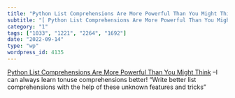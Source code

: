 ```yaml
---
title: "Python List Comprehensions Are More Powerful Than You Might Think"
subtitle: "[ Python List Comprehensions Are More Powerful Than You Might Think]( https://betterprogramming.pub/..."
category: "1"
tags: ["1033", "1221", "2264", "1692"]
date: "2022-09-14"
type: "wp"
wordpress_id: 4135
---
```

[ Python List Comprehensions Are More Powerful Than You Might Think]( https://betterprogramming.pub/python-list-comprehensions-are-more-powerful-than-you-might-think-3363a90e5bb0) –I can always learn tonuse comprehensions better! “Write better list comprehensions with the help of these unknown features and tricks”